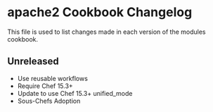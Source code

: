 # apache2 Cookbook Changelog

This file is used to list changes made in each version of the modules cookbook.

## Unreleased

- Use reusable workflows
- Require Chef 15.3+
- Update to use Chef 15.3+ unified_mode
- Sous-Chefs Adoption
